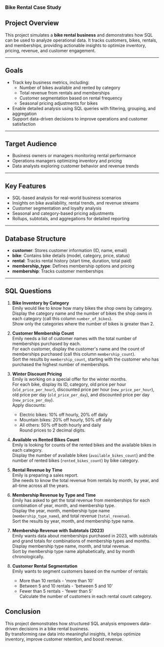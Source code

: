### Bike Rental Case Study

## Project Overview
This project simulates a **bike rental business** and demonstrates how SQL can be used to analyze operational data. It tracks customers, bikes, rentals, and memberships, providing actionable insights to optimize inventory, pricing, revenue, and customer engagement.

---

## Goals
- Track key business metrics, including:
  - Number of bikes available and rented by category  
  - Total revenue from rentals and memberships  
  - Customer segmentation based on rental frequency  
  - Seasonal pricing adjustments for bikes
- Enable detailed analysis using SQL queries with filtering, grouping, and aggregation  
- Support data-driven decisions to improve operations and customer satisfaction  

---

## Target Audience
- Business owners or managers monitoring rental performance  
- Operations managers optimizing inventory and pricing  
- Data analysts exploring customer behavior and revenue trends  

---

## Key Features
- SQL-based analysis for real-world business scenarios  
- Insights on bike availability, rental trends, and revenue streams  
- Customer segmentation and loyalty analysis  
- Seasonal and category-based pricing adjustments  
- Rollups, subtotals, and aggregations for detailed reporting  

---

## Database Structure
- **customer**: Stores customer information (ID, name, email)  
- **bike**: Contains bike details (model, category, price, status)  
- **rental**: Tracks rental history (start time, duration, total paid)  
- **membership_type**: Defines membership options and pricing  
- **membership**: Tracks customer memberships  

---
## SQL Questions

1. **Bike Inventory by Category**  
   Emily would like to know how many bikes the shop owns by category.  
   Display the category name and the number of bikes the shop owns in each category (call this column `number_of_bikes`).  
   Show only the categories where the number of bikes is greater than 2.



2. **Customer Membership Count**  
   Emily needs a list of customer names with the total number of memberships purchased by each.  
   For each customer, display the customer's name and the count of memberships purchased (call this column `membership_count`).  
   Sort the results by `membership_count`, starting with the customer who has purchased the highest number of memberships.



3. **Winter Discount Pricing**  
   Emily is working on a special offer for the winter months.  
   For each bike, display its ID, category, old price per hour (`old_price_per_hour`), discounted price per hour (`new_price_per_hour`), old price per day (`old_price_per_day`), and discounted price per day (`new_price_per_day`).  
   Apply discounts:  
   - Electric bikes: 10% off hourly, 20% off daily  
   - Mountain bikes: 20% off hourly, 50% off daily  
   - All others: 50% off both hourly and daily  
   Round prices to 2 decimal digits.



4. **Available vs Rented Bikes Count**  
   Emily is looking for counts of the rented bikes and the available bikes in each category.  
   Display the number of available bikes (`available_bikes_count`) and the number of rented bikes (`rented_bikes_count`) by bike category.



5. **Rental Revenue by Time**  
   Emily is preparing a sales report.  
   She needs to know the total revenue from rentals by month, by year, and all-time across all the years.



6. **Membership Revenue by Type and Time**  
   Emily has asked to get the total revenue from memberships for each combination of year, month, and membership type.  
   Display the year, month, membership type name (`membership_type_name`), and total revenue (`total_revenue`).  
   Sort the results by year, month, and membership type name.



7. **Membership Revenue with Subtotals (2023)**  
   Emily wants data about memberships purchased in 2023, with subtotals and grand totals for combinations of membership types and months.  
   Display membership type name, month, and total revenue.  
   Sort by membership type name alphabetically, and by month chronologically.


8. **Customer Rental Segmentation**  
   Emily wants to segment customers based on the number of rentals:  
   - More than 10 rentals - 'more than 10'  
   - Between 5 and 10 rentals - 'between 5 and 10'  
   - Fewer than 5 rentals - 'fewer than 5'  
   Calculate the number of customers in each rental count category.

## Conclusion

This project demonstrates how structured SQL analysis empowers data-driven decisions in a bike rental business.  
By transforming raw data into meaningful insights, it helps optimize inventory, improve customer retention, and boost revenue.  

